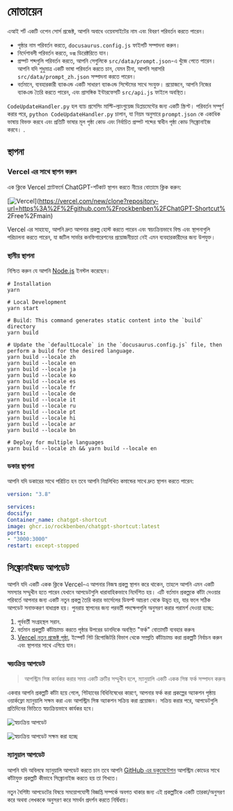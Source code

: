# মোতায়েন

এআই শর্ট একটি ওপেন সোর্স প্রজেক্ট, আপনি অবাধে ওয়েবসাইটের নাম এবং বিবরণ পরিবর্তন করতে পারেন।

- পৃষ্ঠার নাম পরিবর্তন করতে, `docusaurus.config.js` ফাইলটি সম্পাদনা করুন।
- নির্দেশাবলী পরিবর্তন করতে, `ডক্স` ডিরেক্টরিতে যান।
- প্রম্পট শব্দগুলি পরিবর্তন করতে, আপনি সেগুলিকে `src/data/prompt.json`-এ খুঁজে পেতে পারেন। আপনি যদি শুধুমাত্র একটি ভাষা পরিবর্তন করতে চান, যেমন চীনা, আপনি সরাসরি `src/data/prompt_zh.json` সম্পাদনা করতে পারেন।
- বর্তমানে, ব্যবহারকারী ব্যাকএন্ড একটি সাধারণ ব্যাকএন্ড সিস্টেমের সাথে সংযুক্ত। প্রয়োজনে, আপনি নিজের ব্যাকএন্ড তৈরি করতে পারেন, এবং প্রাসঙ্গিক ইন্টারফেসটি `src/api.js` ফাইলে অবস্থিত।

`CodeUpdateHandler.py` হল ব্যাচ প্রসেসিং মাল্টি-ল্যাংগুয়েজ ডিপ্লয়মেন্টের জন্য একটি স্ক্রিপ্ট। পরিবর্তন সম্পূর্ণ করার পরে, `python CodeUpdateHandler.py` চালান, যা নিয়ম অনুসারে `prompt.json` কে একাধিক ভাষায় বিভক্ত করবে এবং প্রতিটি ভাষার মূল পৃষ্ঠা কোড এবং নির্বাচিত প্রম্পট শব্দের স্বাধীন পৃষ্ঠা কোড সিঙ্ক্রোনাইজ করবে। .

## স্থাপনা

### Vercel এর সাথে স্থাপন করুন

এক ক্লিকে Vercel প্ল্যাটফর্মে ChatGPT-শর্টকাট স্থাপন করতে নীচের বোতামে ক্লিক করুন:

[![Vercel](https://vercel.com/button)](https://vercel.com/new/clone?repository-url=https%3A%2F%2Fgithub.com%2Frockbenben%2FChatGPT-Shortcut% 2Free%2Fmain)

Vercel এর সাহায্যে, আপনি দ্রুত আপনার প্রকল্প হোস্ট করতে পারেন এবং স্বয়ংক্রিয়ভাবে বিল্ড এবং স্থাপনাগুলি পরিচালনা করতে পারেন, যা জটিল সার্ভার কনফিগারেশনের প্রয়োজনীয়তা নেই এমন ব্যবহারকারীদের জন্য উপযুক্ত।

### স্থানীয় স্থাপনা

নিশ্চিত করুন যে আপনি [Node.js](https://nodejs.org/) ইনস্টল করেছেন।

```shell
# Installation
yarn

# Local Development
yarn start

# Build: This command generates static content into the `build` directory
yarn build

# Update the `defaultLocale` in the `docusaurus.config.js` file, then perform a build for the desired language.
yarn build --locale zh
yarn build --locale en
yarn build --locale ja
yarn build --locale ko
yarn build --locale es
yarn build --locale fr
yarn build --locale de
yarn build --locale it
yarn build --locale ru
yarn build --locale pt
yarn build --locale hi
yarn build --locale ar
yarn build --locale bn

# Deploy for multiple languages
yarn build --locale zh && yarn build --locale en
```

### ডকার স্থাপনা

আপনি যদি ডকারের সাথে পরিচিত হন তবে আপনি নিম্নলিখিত কমান্ডের সাথে দ্রুত স্থাপন করতে পারেন:

```yml
version: "3.8"

services:
docsify:
Container_name: chatgpt-shortcut
image: ghcr.io/rockbenben/chatgpt-shortcut:latest
ports:
- "3000:3000"
restart: except-stopped
```

## সিঙ্ক্রোনাইজড আপডেট

আপনি যদি একটি একক ক্লিকে Vercel-এ আপনার নিজস্ব প্রকল্প স্থাপন করে থাকেন, তাহলে আপনি এমন একটি সমস্যার সম্মুখীন হতে পারেন যেখানে আপডেটগুলি ধারাবাহিকভাবে নির্দেশিত হয়। এটি বর্তমান প্রকল্পকে কাঁটা দেওয়ার পরিবর্তে আপনার জন্য একটি নতুন প্রকল্প তৈরি করার ভার্সেলের ডিফল্ট আচরণ থেকে উদ্ভূত হয়, যার ফলে সঠিক আপডেট সনাক্তকরণ বাধাগ্রস্ত হয়। পুনরায় স্থাপনের জন্য পরবর্তী পদক্ষেপগুলি অনুসরণ করার পরামর্শ দেওয়া হচ্ছে:

1. পূর্ববর্তী সংগ্রহস্থল সরান.
2. বর্তমান প্রকল্পটি কাঁটাচামচ করতে পৃষ্ঠার উপরের ডানদিকে অবস্থিত "ফর্ক" বোতামটি ব্যবহার করুন৷
3. [Vercel নতুন প্রজেক্ট পৃষ্ঠা](https://vercel.com/new), ইম্পোর্ট গিট রিপোজিটরি বিভাগ থেকে সম্প্রতি কাঁটাচামচ করা প্রকল্পটি নির্বাচন করুন এবং স্থাপনার সাথে এগিয়ে যান।

### স্বয়ংক্রিয় আপডেট

> আপস্ট্রিম সিঙ্ক কার্যকর করার সময় একটি ত্রুটির সম্মুখীন হলে, ম্যানুয়ালি একটি একক সিঙ্ক ফর্ক সম্পাদন করুন৷

একবার আপনি প্রকল্পটি কাঁটা হয়ে গেলে, গিটহাবের বিধিনিষেধের কারণে, আপনার ফর্ক করা প্রকল্পের অ্যাকশন পৃষ্ঠায় ওয়ার্কফ্লো ম্যানুয়ালি সক্ষম করা এবং আপস্ট্রিম সিঙ্ক অ্যাকশন সক্রিয় করা প্রয়োজন। সক্রিয় করার পরে, আপডেটগুলি প্রতিদিনের ভিত্তিতে স্বয়ংক্রিয়ভাবে কার্যকর হবে।

![স্বয়ংক্রিয় আপডেট](https://img.newzone.top/2023-05-19-11-57-59.png?imageMogr2/format/webp)

![স্বয়ংক্রিয় আপডেট সক্ষম করা হচ্ছে](https://img.newzone.top/2023-05-19-11-59-26.png?imageMogr2/format/webp)

### ম্যানুয়াল আপডেট

আপনি যদি অবিলম্বে ম্যানুয়ালি আপডেট করতে চান তবে আপনি [GitHub এর ডকুমেন্টেশন](https://docs.github.com/en/pull-requests/collaborating-with-pull-requests/working-with-forks/syncing-a-fork) আপস্ট্রিম কোডের সাথে কাঁটাযুক্ত প্রকল্পটি কীভাবে সিঙ্ক্রোনাইজ করতে হয় তা শিখতে।

নতুন বৈশিষ্ট্য আপডেটের বিষয়ে সময়োপযোগী বিজ্ঞপ্তি সম্পর্কে অবগত থাকার জন্য এই প্রকল্পটিকে একটি তারকা/অনুসরণ করে অথবা লেখককে অনুসরণ করে সমর্থন প্রদর্শন করতে নির্দ্বিধায়।
